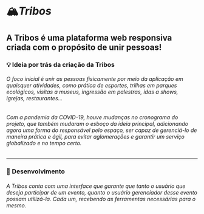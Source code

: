 # 🏔️*Tribos*
## A Tribos é uma plataforma web responsiva criada com o propósito de unir pessoas!
### 💡 Ideia por trás da criação da Tribos
###### O foco inicial é unir as pessoas fisicamente por meio da aplicação em quaisquer atividades, como prática de esportes, trilhas em parques ecológicos, visitas a museus, ingressão em palestras, idas a shows, igrejas, restaurantes...

###### Com a pandemia da COVID-19, houve mudanças no cronograma do projeto, que também mudaram o esboço da ideia principal, adicionando agora uma forma do responsável pelo espaço, ser capaz de gerenciá-lo de maneira prática e ágil, para evitar aglomerações e garantir um serviço globalizado e no tempo certo.

***
### 🔨 Desenvolvimento
###### A Tribos conta com uma interface que garante que tanto o usuário que deseja participar de um evento, quanto o usuário gerenciador desse evento possam utilizá-la. Cada um, recebendo as ferramentas necessárias para o mesmo. 
